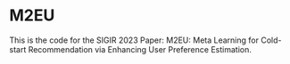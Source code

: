 # M2EU
This is the code for the SIGIR 2023 Paper: M2EU: Meta Learning for Cold-start Recommendation via Enhancing User Preference Estimation.
